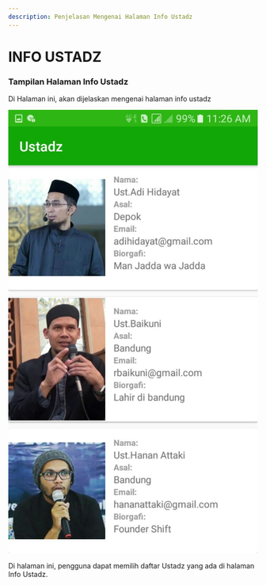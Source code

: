 ```yaml
---
description: Penjelasan Mengenai Halaman Info Ustadz
---
```


# INFO USTADZ

###  Tampilan Halaman Info Ustadz

 Di Halaman ini, akan dijelaskan mengenai halaman info ustadz

![Halaman Info Ustadz](../.gitbook/assets/image_ba311c9.jpg)

Di halaman ini, pengguna dapat memilih daftar Ustadz yang ada di halaman Info Ustadz.



